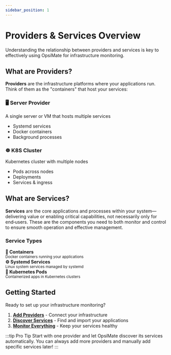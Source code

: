 ```yaml
---
sidebar_position: 1
---
```


# Providers & Services Overview

Understanding the relationship between providers and services is key to effectively using OpsiMate for infrastructure monitoring.

## What are Providers?

**Providers** are the infrastructure platforms where your applications run. Think of them as the "containers" that host your services:

<div style={{display: 'grid', gridTemplateColumns: 'repeat(auto-fit, minmax(280px, 1fr))', gap: '20px', margin: '30px 0'}}>
  <div style={{padding: '20px', background: 'linear-gradient(135deg, #667eea 0%, #764ba2 100%)', borderRadius: '12px', color: 'white'}}>
    <h3 style={{color: 'white', margin: '0 0 10px 0'}}>🖥️ Server Provider</h3>
    <p style={{margin: '0 0 10px 0', fontSize: '14px'}}>A single server or VM that hosts multiple services</p>
    <ul style={{margin: 0, paddingLeft: '20px', fontSize: '14px'}}>
      <li>Systemd services</li>
      <li>Docker containers</li>
      <li>Background processes</li>
    </ul>
  </div>
  
  <div style={{padding: '20px', background: 'linear-gradient(135deg, #f093fb 0%, #f5576c 100%)', borderRadius: '12px', color: 'white'}}>
    <h3 style={{color: 'white', margin: '0 0 10px 0'}}>☸️ K8S Cluster</h3>
    <p style={{margin: '0 0 10px 0', fontSize: '14px'}}>Kubernetes cluster with multiple nodes</p>
    <ul style={{margin: 0, paddingLeft: '20px', fontSize: '14px'}}>
      <li>Pods across nodes</li>
      <li>Deployments</li>
      <li>Services & ingress</li>
    </ul>
  </div>
</div>

## What are Services?

**Services** are the core applications and processes within your system—delivering value or enabling critical capabilities, not necessarily only for end‑users. These are the components you need to both monitor and control to ensure smooth operation and effective management.

### Service Types

<div style={{display: 'grid', gridTemplateColumns: 'repeat(auto-fit, minmax(250px, 1fr))', gap: '15px', margin: '20px 0'}}>
  <div style={{padding: '15px', backgroundColor: '#f8f9fa', borderRadius: '8px', border: '1px solid #e9ecef'}}>
    <strong>🐳 Containers</strong><br/>
    <small>Docker containers running your applications</small>
  </div>
  <div style={{padding: '15px', backgroundColor: '#f8f9fa', borderRadius: '8px', border: '1px solid #e9ecef'}}>
    <strong>⚙️ Systemd Services</strong><br/>
    <small>Linux system services managed by systemd</small>
  </div>
  <div style={{padding: '15px', backgroundColor: '#f8f9fa', borderRadius: '8px', border: '1px solid #e9ecef'}}>
    <strong>🎯 Kubernetes Pods</strong><br/>
    <small>Containerized apps in Kubernetes clusters</small>
  </div>
</div>


## Getting Started

Ready to set up your infrastructure monitoring?

1. **[Add Providers](providers/add-provider)** - Connect your infrastructure
2. **[Discover Services](services/add-services)** - Find and import your applications  
3. **[Monitor Everything](../dashboards/overview)** - Keep your services healthy

:::tip Pro Tip
Start with one provider and let OpsiMate discover its services automatically. You can always add more providers and manually add specific services later!
:::
